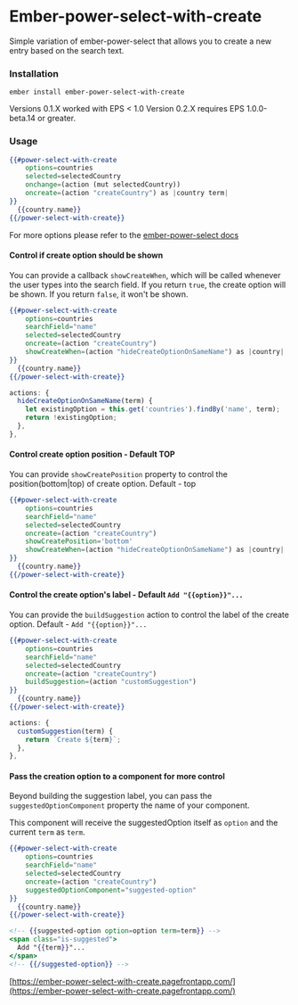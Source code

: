 # Ember-power-select-with-create

Simple variation of ember-power-select that allows you to create a new entry based on the search text.

### Installation

```
ember install ember-power-select-with-create
```

Versions 0.1.X worked with EPS < 1.0
Version 0.2.X requires EPS 1.0.0-beta.14 or greater.

### Usage

```hbs
{{#power-select-with-create
    options=countries
    selected=selectedCountry
    onchange=(action (mut selectedCountry))
    oncreate=(action "createCountry") as |country term|
}}
  {{country.name}}
{{/power-select-with-create}}
```

For more options please refer to the [ember-power-select docs](http://www.ember-power-select.com/docs)

#### Control if create option should be shown

You can provide a callback `showCreateWhen`, which will be called whenever the user types into the search field.
If you return `true`, the create option will be shown. If you return `false`, it won't be shown.

```hbs
{{#power-select-with-create
    options=countries
    searchField="name"
    selected=selectedCountry
    oncreate=(action "createCountry")
    showCreateWhen=(action "hideCreateOptionOnSameName") as |country|
}}
  {{country.name}}
{{/power-select-with-create}}
```

```js
actions: {
  hideCreateOptionOnSameName(term) {
    let existingOption = this.get('countries').findBy('name', term);
    return !existingOption;
  },
},
```


#### Control create option position - Default TOP

You can provide `showCreatePosition` property to control the position(bottom|top) of create option. Default - top

```hbs
{{#power-select-with-create
    options=countries
    searchField="name"
    selected=selectedCountry
    oncreate=(action "createCountry")
    showCreatePosition='bottom'
    showCreateWhen=(action "hideCreateOptionOnSameName") as |country|
}}
  {{country.name}}
{{/power-select-with-create}}
```

#### Control the create option's label - Default `Add "{{option}}"...`

You can provide the `buildSuggestion` action to control the label of the create option. Default - `Add "{{option}}"...`

```hbs
{{#power-select-with-create
    options=countries
    searchField="name"
    selected=selectedCountry
    oncreate=(action "createCountry")
    buildSuggestion=(action "customSuggestion")
}}
  {{country.name}}
{{/power-select-with-create}}
```

```js
actions: {
  customSuggestion(term) {
    return `Create ${term}`;
  },
},
```

####

#### Pass the creation option to a component for more control

Beyond building the suggestion label, you can pass the `suggestedOptionComponent` property the name of your component.

This component will receive the suggestedOption itself as `option` and the current `term` as `term`.

```hbs
{{#power-select-with-create
    options=countries
    searchField="name"
    selected=selectedCountry
    oncreate=(action "createCountry")
    suggestedOptionComponent="suggested-option"
}}
  {{country.name}}
{{/power-select-with-create}}
```

```hbs
<!-- {{suggested-option option=option term=term}} -->
<span class="is-suggested">
  Add "{{term}}"...
</span>
<!-- {{/suggested-option}} -->
```



[https://ember-power-select-with-create.pagefrontapp.com/](https://ember-power-select-with-create.pagefrontapp.com/)
